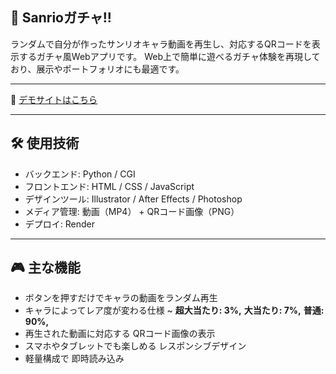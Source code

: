 ##  🎀 Sanrioガチャ!!

ランダムで自分が作ったサンリオキャラ動画を再生し、対応するQRコードを表示するガチャ風Webアプリです。
Web上で簡単に遊べるガチャ体験を再現しており、展示やポートフォリオにも最適です。

---

🔗 [デモサイトはこちら](https://sanriogacha.onrender.com)

---

## 🛠️ 使用技術

- バックエンド: Python / CGI
- フロントエンド: HTML / CSS / JavaScript
- デザインツール: Illustrator / After Effects / Photoshop   
- メディア管理: 動画（MP4） + QRコード画像（PNG） 
- デプロイ: Render
  
---

## 🎮 主な機能

- ボタンを押すだけでキャラの動画をランダム再生
- キャラによってレア度が変わる仕様 ~ **超大当たり: 3%,** **大当たり: 7%,** **普通: 90%,**
- 再生された動画に対応する QRコード画像の表示
- スマホやタブレットでも楽しめる レスポンシブデザイン
- 軽量構成で 即時読み込み
